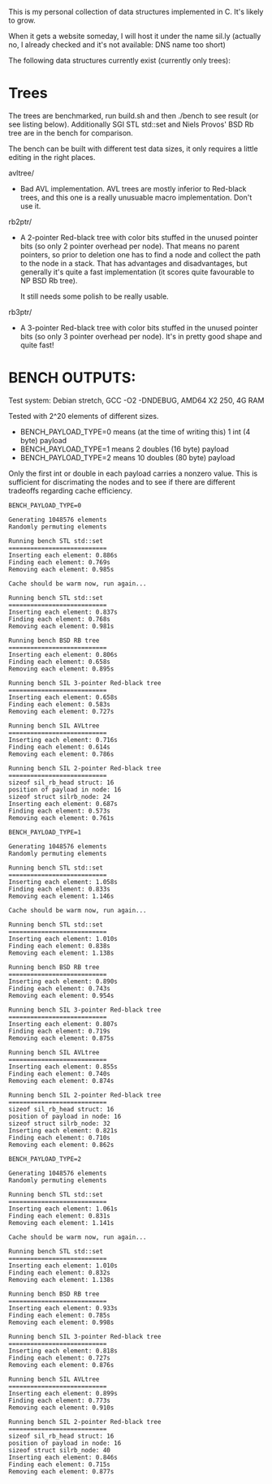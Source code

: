 This is my personal collection of data structures implemented in C. It's likely
to grow.

When it gets a website someday, I will host it under the name sil.ly
(actually no, I already checked and it's not available: DNS name too short)

The following data structures currently exist (currently only trees):

Trees
=====

The trees are benchmarked, run build.sh and then ./bench to see result (or see
listing below). Additionally SGI STL std::set and Niels Provos' BSD Rb tree are
in the bench for comparison.

The bench can be built with different test data sizes, it only requires a
little editing in the right places.

avltree/

 - Bad AVL implementation. AVL trees are mostly inferior to Red-black trees,
   and this one is a really unusuable macro implementation. Don't use it.

rb2ptr/

 - A 2-pointer Red-black tree with color bits stuffed in the unused pointer
   bits (so only 2 pointer overhead per node). That means no parent pointers,
   so prior to deletion one has to find a node and collect the path to the node
   in a stack. That has advantages and disadvantages, but generally it's quite
   a fast implementation (it scores quite favourable to NP BSD Rb tree).

   It still needs some polish to be really usable.

rb3ptr/

 - A 3-pointer Red-black tree with color bits stuffed in the unused pointer
   bits (so only 3 pointer overhead per node). It's in pretty good shape and
   quite fast!


BENCH OUTPUTS:
==============

Test system: Debian stretch, GCC -O2 -DNDEBUG, AMD64 X2 250, 4G RAM

Tested with 2^20 elements of different sizes.

 - BENCH_PAYLOAD_TYPE=0 means (at the time of writing this) 1 int (4 byte) payload
 - BENCH_PAYLOAD_TYPE=1 means 2 doubles (16 byte) payload
 - BENCH_PAYLOAD_TYPE=2 means 10 doubles (80 byte) payload

Only the first int or double in each payload carries a nonzero value. This is
sufficient for discrimating the nodes and to see if there are different
tradeoffs regarding cache efficiency.

```
BENCH_PAYLOAD_TYPE=0

Generating 1048576 elements
Randomly permuting elements

Running bench STL std::set
===========================
Inserting each element: 0.886s
Finding each element: 0.769s
Removing each element: 0.985s

Cache should be warm now, run again...

Running bench STL std::set
===========================
Inserting each element: 0.837s
Finding each element: 0.768s
Removing each element: 0.981s

Running bench BSD RB tree
===========================
Inserting each element: 0.806s
Finding each element: 0.658s
Removing each element: 0.895s

Running bench SIL 3-pointer Red-black tree
===========================
Inserting each element: 0.658s
Finding each element: 0.583s
Removing each element: 0.727s

Running bench SIL AVLtree
===========================
Inserting each element: 0.716s
Finding each element: 0.614s
Removing each element: 0.786s

Running bench SIL 2-pointer Red-black tree
===========================
sizeof sil_rb_head struct: 16
position of payload in node: 16
sizeof struct silrb_node: 24
Inserting each element: 0.687s
Finding each element: 0.573s
Removing each element: 0.761s
```

```
BENCH_PAYLOAD_TYPE=1

Generating 1048576 elements
Randomly permuting elements

Running bench STL std::set
===========================
Inserting each element: 1.058s
Finding each element: 0.833s
Removing each element: 1.146s

Cache should be warm now, run again...

Running bench STL std::set
===========================
Inserting each element: 1.010s
Finding each element: 0.838s
Removing each element: 1.138s

Running bench BSD RB tree
===========================
Inserting each element: 0.890s
Finding each element: 0.743s
Removing each element: 0.954s

Running bench SIL 3-pointer Red-black tree
===========================
Inserting each element: 0.807s
Finding each element: 0.719s
Removing each element: 0.875s

Running bench SIL AVLtree
===========================
Inserting each element: 0.855s
Finding each element: 0.740s
Removing each element: 0.874s

Running bench SIL 2-pointer Red-black tree
===========================
sizeof sil_rb_head struct: 16
position of payload in node: 16
sizeof struct silrb_node: 32
Inserting each element: 0.821s
Finding each element: 0.710s
Removing each element: 0.862s
```

```
BENCH_PAYLOAD_TYPE=2

Generating 1048576 elements
Randomly permuting elements

Running bench STL std::set
===========================
Inserting each element: 1.061s
Finding each element: 0.831s
Removing each element: 1.141s

Cache should be warm now, run again...

Running bench STL std::set
===========================
Inserting each element: 1.010s
Finding each element: 0.832s
Removing each element: 1.138s

Running bench BSD RB tree
===========================
Inserting each element: 0.933s
Finding each element: 0.785s
Removing each element: 0.998s

Running bench SIL 3-pointer Red-black tree
===========================
Inserting each element: 0.818s
Finding each element: 0.727s
Removing each element: 0.876s

Running bench SIL AVLtree
===========================
Inserting each element: 0.899s
Finding each element: 0.773s
Removing each element: 0.910s

Running bench SIL 2-pointer Red-black tree
===========================
sizeof sil_rb_head struct: 16
position of payload in node: 16
sizeof struct silrb_node: 40
Inserting each element: 0.846s
Finding each element: 0.715s
Removing each element: 0.877s
```
